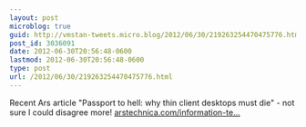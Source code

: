 ```yaml
---
layout: post
microblog: true
guid: http://vmstan-tweets.micro.blog/2012/06/30/219263254470475776.html
post_id: 3036091
date: 2012-06-30T20:56:48-0600
lastmod: 2012-06-30T20:56:48-0600
type: post
url: /2012/06/30/219263254470475776.html
---
```

Recent Ars article "Passport to hell: why thin client desktops must die" - not sure I could disagree more! <a href="http://arstechnica.com/information-technology/2012/06/passport-to-hell-why-thin-client-desktops-must-die/?comments=1#comments-bar">arstechnica.com/information-te…</a>
